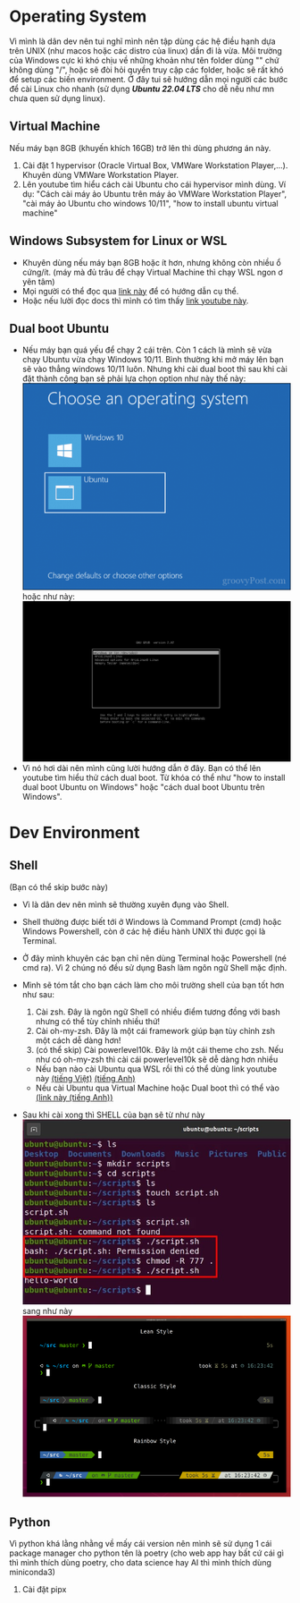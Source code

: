 # Operating System

Vì mình là dân dev nên tui nghĩ mình nên tập dùng các hệ điều hạnh dựa trên UNIX (như macos hoặc các distro của linux) dần đi là vừa. Môi trường của Windows cực kì khó chịu về những khoản như tên folder dùng "\" chứ không dùng "/", hoặc sẽ đòi hỏi quyền truy cập các folder, hoặc sẽ rất khó để setup các biến environment. Ở đây tui sẽ hướng dẫn mọi người các bước để cài Linux cho nhanh (sử dụng ***Ubuntu 22.04 LTS*** cho dễ nếu như mn chưa quen sử dụng linux).

## Virtual Machine

Nếu máy bạn 	8GB (khuyến khích 16GB) trở lên thì dùng phương án này.

1. Cài đặt 1 hypervisor (Oracle Virtual Box, VMWare Workstation Player,...). Khuyên dùng VMWare Workstation Player.
2. Lên youtube tìm hiểu cách cài Ubuntu cho cái hypervisor mình dùng. Ví dụ: "Cách cài máy ảo Ubuntu trên máy ảo VMWare Workstation Player", "cài máy ảo Ubuntu cho windows 10/11", "how to install ubuntu virtual machine"

## Windows Subsystem for Linux or WSL

* Khuyên dùng nếu máy bạn 8GB hoặc ít hơn, nhưng không còn nhiều ổ cứng/ít. (máy mà đủ trâu để chạy Virtual Machine thì chạy WSL ngon ơ yên tâm)
* Mọi người có thể đọc qua [link này](`https://learn.microsoft.com/en-us/windows/wsl/install`) để có hướng dẫn cụ thể.
* Hoặc nếu lười đọc docs thì mình có tìm thấy [link youtube này](`https://youtu.be/aIYhaeJa90g?si=bqBFyaN3AM4gZRJo`).

## Dual boot Ubuntu

* Nếu máy bạn quá yếu để chạy 2 cái trên. Còn 1 cách là mình sẽ vừa chạy Ubuntu vừa chạy Windows 10/11. Bình thường khi mở máy lên bạn sẽ vào thẳng windows 10/11 luôn. Nhưng khi cài dual boot thì sau khi cài đặt thành công bạn sẽ phải lựa chọn option như này thế này: ![alt text](assets/windows_boot_manager.png)
  hoặc như này: ![alt text](assets/grub.png)
* Vì nó hơi dài nên mình cũng lười hướng dẫn ở đây. Bạn có thể lên youtube tìm hiểu thử cách dual boot. Từ khóa có thể như "how to install dual boot Ubuntu on Windows" hoặc "cách dual boot Ubuntu trên Windows".

# Dev Environment

## Shell

(Bạn có thể skip bước này)

* Vì là dân dev nên mình sẽ thường xuyên đụng vào Shell.
* Shell thường được biết tới ở Windows là Command Prompt (cmd) hoặc Windows Powershell, còn ở các hệ điều hành UNIX thì được gọi là Terminal.
* Ở đây mình khuyên các bạn chỉ nên dùng Terminal hoặc Powershell (né cmd ra). Vì 2 chúng nó đều sử dụng Bash làm ngôn ngữ Shell mặc định.
* Mình sẽ tóm tắt cho bạn cách làm cho môi trường shell của bạn tốt hơn như sau:

  1. Cài zsh. Đây là ngôn ngữ Shell có nhiều điểm tương đồng với bash nhưng có thể tùy chỉnh nhiều thứ!
  2. Cài oh-my-zsh. Đây là một cái framework giúp bạn tùy chỉnh zsh một cách dễ dàng hơn!
  3. (có thể skip) Cài powerlevel10k. Đây là một cái theme cho zsh. Nếu như có oh-my-zsh thì cài cái powerlevel10k sẽ dễ dàng hơn nhiều

  * Nếu bạn nào cài Ubuntu qua WSL rồi thì có thể dùng link youtube này [(tiếng Việt)](`https://youtu.be/jtk3Aw1wqRQ?si=mYDREyBC2JO3qrUa`) [(tiếng Anh)](`https://youtu.be/235G6X5EAvM?si=8Y1mlvRivkU0un24`)
  * Nếu cài Ubuntu qua Virtual Machine hoặc Dual boot thì có thể vào [(link này (tiếng Anh))](`https://youtu.be/z7wzRKkYdFg?si=b2Dc-43cDpOjpbgH`)
* Sau khi cài xong thì SHELL của bạn sẽ từ như này ![alt text](assets/ubuntu_bash_demo.png) sang như này ![alt text](assets/p10k_demo.png)

## Python

Vì python khá lằng nhằng về mấy cái version nên mình sẽ sử dụng 1 cái package manager cho python tên là poetry (cho web app hay bất cứ cái gì thì mình thích dùng poetry, cho data science hay AI thì mình thích dùng miniconda3)

1. Cài đặt pipx
